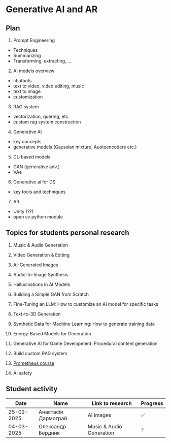 # Generative AI and AR

## Plan 

1. Prompt Engineering 
- Techniques
- Summarizing 
- Transforming, extracting, ...

2. AI models overview
- chatbots
- text to video, video editing, music
- text to image
- customization

3. RAG system 
- vectorization, quering, etc. 
- custom rag system construction 

4. Generative AI
- key concepts
- generative models (Gaussian mixture, Auotoencoders etc.)

5. DL-based models 
- GAN (generative adv.)
- VAe

6. Generative ai for DS
- key tools and techniques

7. AR
- Unity (??)
- open cv python module 


## Topics for students personal research

1. Music & Audio Generation

2. Video Generation & Editing 

3. AI-Generated Images 

4. Audio-to-Image Synthesis 

5. Hallucinations in AI Models

6. Building a Simple GAN from Scratch

7. Fine-Tuning an LLM: How to customize an AI model for specific tasks

8. Text-to-3D Generation

9. Synthetic Data for Machine Learning: How to generate training data

10. Energy-Based Models for Generation

11. Generative AI for Game Development: Procedural content generation

12. Build custom RAG system

13. [Prometheus course](https://prometheus.org.ua/prometheus-free/intro-to-chatgpt/?utm_source=sendy&utm_medium=email&utm_campaign=email-chatgpt-february-digest-active1)

14. AI safety 


## Student activity


| Date    | Name | Link to research | Progress |
| ------- | ----- | ------------- | -------- |
| 25-02-2025    | Анастасія Дармограй       | AI images                     | ✅ |
| 04-03-2025    | Олександр Бердник         | Music & Audio Generation      | ❔ |

